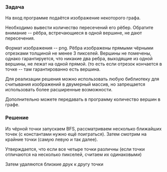 ### Задача
На вход программе подаётся изображение некоторого графа.

Необходимо вывести количество пересечений его рёбер. Обратите внимание -- рёбра, встречающиеся в одной вершине, не дают пересечения.

Формат изображения -- png. Рёбра изображены прямыми чёрными отрезками толщиной не менее 3 пикселей. Вершины не помечены, однако гарантируется, что никакие два ребра, выходящие из одной вершины, не лежат на одной прямой. (то есть если отрезок кончается в точке -- там гарантированно есть вершина.

Для реализации решения можно использовать любую библиотеку для считывания изображений в двумерный массив, но запрещается использовать более расширенные возможности.


Дополнительно можете передавать в программу количество вершин в графе.

### Решение
Из чёрной точки запускаем BFS, рассматриваем несколько ближайших точек (с константами нужно ещё поиграться). Затем смотрим на крайние точки (самую левую и так далее). 

Утверждается, что если все четыре
точки различны (если точки отличаются на несколько пикселей, считаем их одинаковыми)

Затем удаляются близкие друк к другу точки 